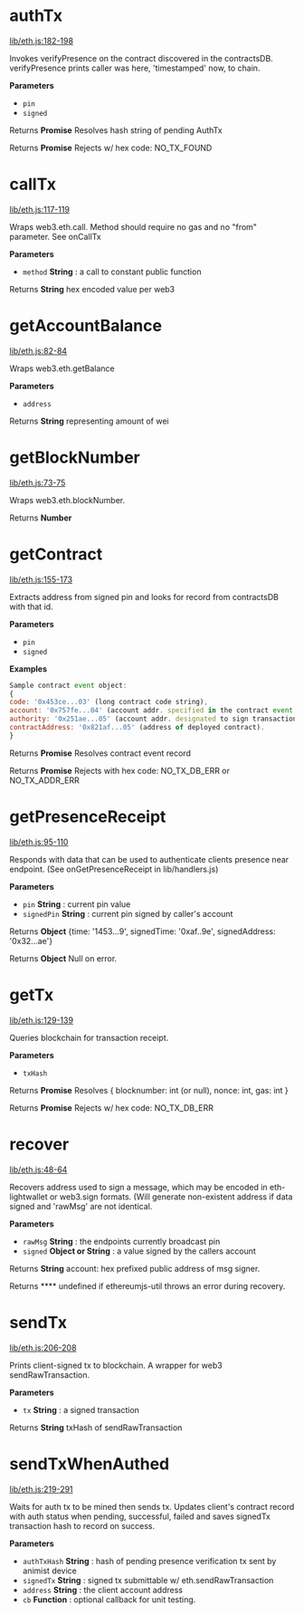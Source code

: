 # authTx

[lib/eth.js:182-198](https://github.com/animist-io/whale-island/blob/fb7a27bc8652afd790c70ba0d1b09ea7275cb769/lib/eth.js#L182-L198 "Source code on GitHub")

Invokes verifyPresence on the contract discovered in the contractsDB. 
verifyPresence prints caller was here, 'timestamped' now, to chain.

**Parameters**

-   `pin`  
-   `signed`  

Returns **Promise** Resolves hash string of pending AuthTx

Returns **Promise** Rejects w/ hex code: NO_TX_FOUND

# callTx

[lib/eth.js:117-119](https://github.com/animist-io/whale-island/blob/fb7a27bc8652afd790c70ba0d1b09ea7275cb769/lib/eth.js#L117-L119 "Source code on GitHub")

Wraps web3.eth.call. Method should require no gas and no "from" parameter. See onCallTx

**Parameters**

-   `method` **String** : a call to constant public function

Returns **String** hex encoded value per web3

# getAccountBalance

[lib/eth.js:82-84](https://github.com/animist-io/whale-island/blob/fb7a27bc8652afd790c70ba0d1b09ea7275cb769/lib/eth.js#L82-L84 "Source code on GitHub")

Wraps web3.eth.getBalance

**Parameters**

-   `address`  

Returns **String** representing amount of wei

# getBlockNumber

[lib/eth.js:73-75](https://github.com/animist-io/whale-island/blob/fb7a27bc8652afd790c70ba0d1b09ea7275cb769/lib/eth.js#L73-L75 "Source code on GitHub")

Wraps web3.eth.blockNumber.

Returns **Number** 

# getContract

[lib/eth.js:155-173](https://github.com/animist-io/whale-island/blob/fb7a27bc8652afd790c70ba0d1b09ea7275cb769/lib/eth.js#L155-L173 "Source code on GitHub")

Extracts address from signed pin and looks for record from contractsDB with that id.

**Parameters**

-   `pin`  
-   `signed`  

**Examples**

```javascript
Sample contract event object:    
{
code: '0x453ce...03' (long contract code string), 
account: '0x757fe...04' (account addr. specified in the contract event, should be endpoint caller) 
authority: '0x251ae...05' (account addr. designated to sign transactions for this contract on behalf of caller)
contractAddress: '0x821af...05' (address of deployed contract).
}
```

Returns **Promise** Resolves contract event record

Returns **Promise** Rejects with hex code: NO_TX_DB_ERR or NO_TX_ADDR_ERR

# getPresenceReceipt

[lib/eth.js:95-110](https://github.com/animist-io/whale-island/blob/fb7a27bc8652afd790c70ba0d1b09ea7275cb769/lib/eth.js#L95-L110 "Source code on GitHub")

Responds with data that can be used to authenticate clients presence near
endpoint. (See onGetPresenceReceipt in lib/handlers.js)

**Parameters**

-   `pin` **String** : current pin value
-   `signedPin` **String** : current pin signed by caller's account

Returns **Object** {time: '1453...9', signedTime: '0xaf..9e', signedAddress: '0x32...ae'}

Returns **Object** Null on error.

# getTx

[lib/eth.js:129-139](https://github.com/animist-io/whale-island/blob/fb7a27bc8652afd790c70ba0d1b09ea7275cb769/lib/eth.js#L129-L139 "Source code on GitHub")

Queries blockchain for transaction receipt.

**Parameters**

-   `txHash`  

Returns **Promise** Resolves { blocknumber: int (or null), nonce: int, gas: int }

Returns **Promise** Rejects w/ hex code: NO_TX_DB_ERR

# recover

[lib/eth.js:48-64](https://github.com/animist-io/whale-island/blob/fb7a27bc8652afd790c70ba0d1b09ea7275cb769/lib/eth.js#L48-L64 "Source code on GitHub")

Recovers address used to sign a message, which may be encoded in eth-lightwallet or web3.sign 
formats. (Will generate non-existent address if data signed and 'rawMsg' are not identical.

**Parameters**

-   `rawMsg` **String** : the endpoints currently broadcast pin
-   `signed` **Object or String** : a value signed by the callers account

Returns **String** account: hex prefixed public address of msg signer.

Returns **** undefined if ethereumjs-util throws an error during recovery.

# sendTx

[lib/eth.js:206-208](https://github.com/animist-io/whale-island/blob/fb7a27bc8652afd790c70ba0d1b09ea7275cb769/lib/eth.js#L206-L208 "Source code on GitHub")

Prints client-signed tx to blockchain. A wrapper for web3 sendRawTransaction.

**Parameters**

-   `tx` **String** : a signed transaction

Returns **String** txHash of sendRawTransaction

# sendTxWhenAuthed

[lib/eth.js:219-291](https://github.com/animist-io/whale-island/blob/fb7a27bc8652afd790c70ba0d1b09ea7275cb769/lib/eth.js#L219-L291 "Source code on GitHub")

Waits for auth tx to be mined then sends tx. Updates client's contract record with auth status when 
pending, successful, failed and saves signedTx transaction hash to record on success.

**Parameters**

-   `authTxHash` **String** : hash of pending presence verification tx sent by animist device
-   `signedTx` **String** : signed tx submittable w/ eth.sendRawTransaction
-   `address` **String** : the client account address
-   `cb` **Function** : optional callback for unit testing.
